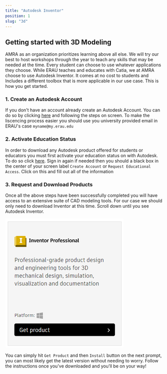 ```yaml
---
title: "Autodesk Inventor"
position: 1
slug: "3d"
---
```

## Getting started with 3D Modeling
AMRA as an organization prioritizes learning above all else. We will try our best to host workshops through the year to teach any skills that may be needed at the time. Every student can choose to use whatever applications they choose. While ERAU teaches and educates with Catia, we at AMRA choose to use Autodesk Inventor. It comes at no cost to students and Includes a different toolbox that is more applicable in our use case. This is how you get started.

### 1. Create an Autodesk Account
If you don't have an account already create an Autodesk Account. You can do so by clicking [here](https://accounts.autodesk.com/register) and following the steps on screen. To make the liscencing process easier you should use you university provided email in ERAU's case ```myname@my.erau.edu```

### 2. Activate Education Status
In order to download any Autodesk product offered for students or educators you must first activate your education status on with Autodesk. To do so click [here](https://www.autodesk.com/education/edu-software/overview?sorting=featured&filters=individual). Sign in again if needed then you should a black box in the center of your screen label ```Create Account``` or ```Request Educational Access```. Click on this and fill out all of the information

### 3. Request and Download Products
Once all the above steps have been successfully completed you will have access to an extensive suite of CAD modeling tools. For our case we should only need to download Inventor at this time. Scroll down until you see Autodesk Inventor. 

![Inventor Screen Shot](./img/inventor-screen-shot.png) 

You can simply hit ```Get Product``` and then ```Install``` button on the next prompt, you can most likely get the latest version without needing to worry. Follow the instructions once you've downloaded and you'll be on your way!